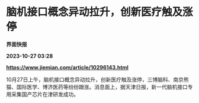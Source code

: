 # 脑机接口概念异动拉升，创新医疗触及涨停
**界面快报**

**2023-10-27 03:28**

**https://www.jiemian.com/article/10296143.html**

10月27日上午，脑机接口概念异动拉升，创新医疗触及涨停，三博脑科、南京熊猫、国际医学、博济医药等纷纷跟涨。消息面上，据天津日报，新一代脑机接口专用采集国产芯片在津研发成功。